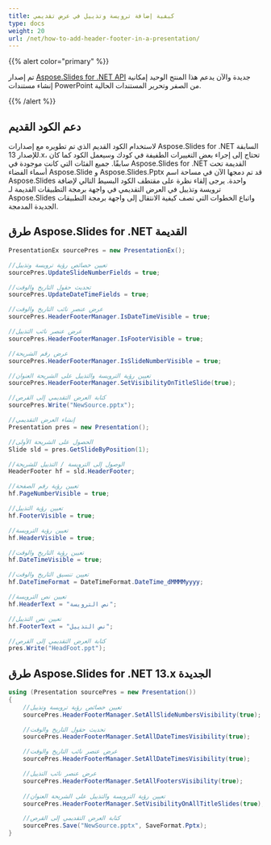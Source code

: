 ```yaml
---
title: كيفية إضافة ترويسة وتذييل في عرض تقديمي
type: docs
weight: 20
url: /net/how-to-add-header-footer-in-a-presentation/
---
```


{{% alert color="primary" %}} 

تم إصدار [Aspose.Slides for .NET API](/slides/net/) جديدة والآن يدعم هذا المنتج الوحيد إمكانية إنشاء مستندات PowerPoint من الصفر وتحرير المستندات الحالية.

{{% /alert %}} 
## **دعم الكود القديم**
لاستخدام الكود القديم الذي تم تطويره مع إصدارات Aspose.Slides for .NET السابقة للإصدار 13.x، تحتاج إلى إجراء بعض التغييرات الطفيفة في كودك وسيعمل الكود كما كان سابقًا. جميع الفئات التي كانت موجودة في Aspose.Slides for .NET القديمة تحت أسماء الفضاء Aspose.Slide و Aspose.Slides.Pptx قد تم دمجها الآن في مساحة اسم Aspose.Slides واحدة. يرجى إلقاء نظرة على مقتطف الكود البسيط التالي لإضافة ترويسة وتذييل في العرض التقديمي في واجهة برمجة التطبيقات القديمة لـ Aspose.Slides واتباع الخطوات التي تصف كيفية الانتقال إلى واجهة برمجة التطبيقات الجديدة المدمجة.
## **طرق Aspose.Slides for .NET القديمة**
```c#
PresentationEx sourcePres = new PresentationEx();

//تعيين خصائص رؤية ترويسة وتذييل
sourcePres.UpdateSlideNumberFields = true;

//تحديث حقول التاريخ والوقت
sourcePres.UpdateDateTimeFields = true;

//عرض عنصر نائب التاريخ والوقت
sourcePres.HeaderFooterManager.IsDateTimeVisible = true;

//عرض عنصر نائب التذييل
sourcePres.HeaderFooterManager.IsFooterVisible = true;

//عرض رقم الشريحة
sourcePres.HeaderFooterManager.IsSlideNumberVisible = true;

//تعيين رؤية الترويسة والتذييل على الشريحة العنوان
sourcePres.HeaderFooterManager.SetVisibilityOnTitleSlide(true);

//كتابة العرض التقديمي إلى القرص
sourcePres.Write("NewSource.pptx");
```

```c#
//إنشاء العرض التقديمي
Presentation pres = new Presentation();

//الحصول على الشريحة الأولى
Slide sld = pres.GetSlideByPosition(1);

//الوصول إلى الترويسة / التذييل للشريحة
HeaderFooter hf = sld.HeaderFooter;

//تعيين رؤية رقم الصفحة
hf.PageNumberVisible = true;

//تعيين رؤية التذييل
hf.FooterVisible = true;

//تعيين رؤية الترويسة
hf.HeaderVisible = true;

//تعيين رؤية التاريخ والوقت
hf.DateTimeVisible = true;

//تعيين تنسيق التاريخ والوقت
hf.DateTimeFormat = DateTimeFormat.DateTime_dMMMMyyyy;

//تعيين نص الترويسة
hf.HeaderText = "نص الترويسة";

//تعيين نص التذييل
hf.FooterText = "نص التذييل";

//كتابة العرض التقديمي إلى القرص
pres.Write("HeadFoot.ppt");
```



## **طرق Aspose.Slides for .NET 13.x الجديدة**
``` csharp
using (Presentation sourcePres = new Presentation())
{
    //تعيين خصائص رؤية ترويسة وتذييل
    sourcePres.HeaderFooterManager.SetAllSlideNumbersVisibility(true);

    //تحديث حقول التاريخ والوقت
    sourcePres.HeaderFooterManager.SetAllDateTimesVisibility(true);

    //عرض عنصر نائب التاريخ والوقت
    sourcePres.HeaderFooterManager.SetAllDateTimesVisibility(true);

    //عرض عنصر نائب التذييل
    sourcePres.HeaderFooterManager.SetAllFootersVisibility(true);
    
    //تعيين رؤية الترويسة والتذييل على الشريحة العنوان
    sourcePres.HeaderFooterManager.SetVisibilityOnAllTitleSlides(true);

    //كتابة العرض التقديمي إلى القرص
    sourcePres.Save("NewSource.pptx", SaveFormat.Pptx);
}
```
